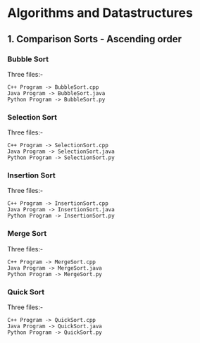 # Algorithms and Datastructures
## 1. Comparison Sorts - Ascending order
### Bubble Sort
Three files:-
```
C++ Program -> BubbleSort.cpp
Java Program -> BubbleSort.java
Python Program -> BubbleSort.py
```

### Selection Sort
Three files:-
```
C++ Program -> SelectionSort.cpp
Java Program -> SelectionSort.java
Python Program -> SelectionSort.py
```

### Insertion Sort
Three files:-
```
C++ Program -> InsertionSort.cpp
Java Program -> InsertionSort.java
Python Program -> InsertionSort.py
```
### Merge Sort
Three files:-
```
C++ Program -> MergeSort.cpp
Java Program -> MergeSort.java
Python Program -> MergeSort.py
```

### Quick Sort
Three files:-
```
C++ Program -> QuickSort.cpp
Java Program -> QuickSort.java
Python Program -> QuickSort.py
```
